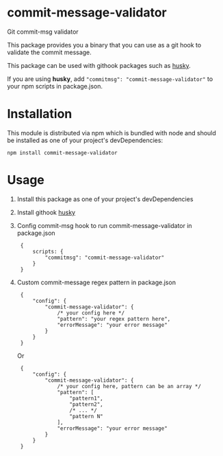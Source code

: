 # commit-message-validator
Git commit-msg validator

This package provides you a binary that you can use as a git hook to validate the commit message.

This package can be used with githook packages such as [husky](https://www.npmjs.com/package/husky).

If you are using **husky**, add `"commitmsg": "commit-message-validator"` to your npm scripts in package.json.

# Installation

This module is distributed via npm which is bundled with node and should be installed as one of your project's devDependencies:

    npm install commit-message-validator

# Usage

1. Install this package as one of your project's devDependencies
2. Install githook [husky](https://www.npmjs.com/package/husky)
3. Config commit-msg hook to run commit-message-validator in package.json

        {
            scripts: {
                "commitmsg": "commit-message-validator"
            }
        }
4. Custom commit-message regex pattern in package.json

        {
            "config": {
                "commit-message-validator": {
                    /* your config here */
                    "pattern": "your regex pattern here",
                    "errorMessage": "your error message"
                }
            }
        }

    Or 

        {
            "config": {
                "commit-message-validator": {
                    /* your config here, pattern can be an array */
                    "pattern": [
                        "pattern1",
                        "pattern2",
                        /* ... */
                        "pattern N"
                    ],
                    "errorMessage": "your error message"
                }
            }
        }
    
    